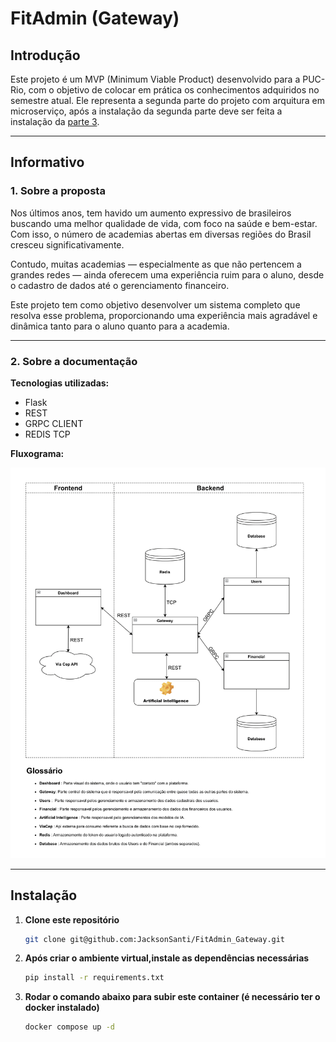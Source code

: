 # FitAdmin (Gateway)

## Introdução

Este projeto é um MVP (Minimum Viable Product) desenvolvido para a PUC-Rio, com o objetivo de colocar em prática os conhecimentos adquiridos no semestre atual. 
Ele representa a segunda parte do projeto com arquitura em microserviço, após a instalação da segunda parte deve ser feita a instalação da [parte 3](https://github.com/JacksonSanti/FitAdmin_user_grpc).

---

## Informativo

### 1. **Sobre a proposta**
Nos últimos anos, tem havido um aumento expressivo de brasileiros buscando uma melhor qualidade de vida, com foco na saúde e bem-estar. Com isso, o número de academias abertas em diversas regiões do Brasil cresceu significativamente.

Contudo, muitas academias — especialmente as que não pertencem a grandes redes — ainda oferecem uma experiência ruim para o aluno, desde o cadastro de dados até o gerenciamento financeiro.

Este projeto tem como objetivo desenvolver um sistema completo que resolva esse problema, proporcionando uma experiência mais agradável e dinâmica tanto para o aluno quanto para a academia.

---

### 2. **Sobre a documentação**

**Tecnologias utilizadas:**
- Flask  
- REST  
- GRPC CLIENT 
- REDIS TCP

**Fluxograma:**

![FitAdmin Fluxograma](./docs/FitAdmin_Fluxograma.png)


---

## Instalação

1. **Clone este repositório**
   ```bash
   git clone git@github.com:JacksonSanti/FitAdmin_Gateway.git
2. **Após criar o ambiente virtual,instale as dependências necessárias**
   ```bash
   pip install -r requirements.txt
3. **Rodar o comando abaixo para subir este container (é necessário ter o docker instalado)**
   ```bash
   docker compose up -d
